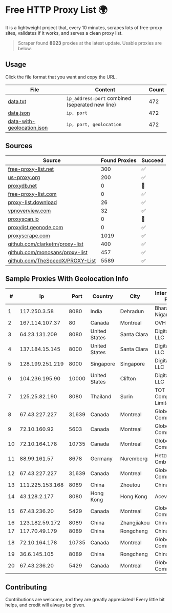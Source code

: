 
# Free HTTP Proxy List 🌍

It is a lightweight project that, every 10 minutes, scrapes lots of free-proxy sites, validates if it works, and serves a clean proxy list.


> Scraper found **8023** proxies at the latest update. Usable proxies are below.

## Usage

Click the file format that you want and copy the URL.


|File|Content|Count|
|----|-------|-----|
|[data.txt](https://raw.githubusercontent.com/themiralay/Proxy-List-World/master/data.txt)|`ip_address:port` combined (seperated new line)|472|
|[data.json](https://raw.githubusercontent.com/themiralay/Proxy-List-World/master/data.json)|`ip, port`|472|
|[data-with-geolocation.json](https://raw.githubusercontent.com/themiralay/Proxy-List-World/master/data-with-geolocation.json)|`ip, port, geolocation`|472|

## Sources

|Source|Found Proxies|Succeed|
|------|-------------|-------|
|[free-proxy-list.net](https://free-proxy-list.net)|300|✅|
|[us-proxy.org](https://www.us-proxy.org)|200|✅|
|[proxydb.net](http://proxydb.net)|0|🚫|
|[free-proxy-list.com](https://free-proxy-list.com/?page=&port=&type%5B%5D=http&type%5B%5D=https&up_time=0&search=Search)|0|✅|
|[proxy-list.download](https://www.proxy-list.download/HTTP)|26|✅|
|[vpnoverview.com](https://vpnoverview.com/privacy/anonymous-browsing/free-proxy-servers)|32|✅|
|[proxyscan.io](https://www.proxyscan.io)|0|🚫|
|[proxylist.geonode.com](https://proxylist.geonode.com/api/proxy-list?limit=300&page=1&sort_by=lastChecked&sort_type=desc&protocols=http,https)|0|✅|
|[proxyscrape.com](https://api.proxyscrape.com/v2/?request=displayproxies&protocol=http&timeout=10000&country=all&ssl=all&anonymity=all)|1019|✅|
|[github.com/clarketm/proxy-list](https://raw.githubusercontent.com/clarketm/proxy-list/master/proxy-list-raw.txt)|400|✅|
|[github.com/monosans/proxy-list](https://raw.githubusercontent.com/monosans/proxy-list/main/proxies/http.txt)|457|✅|
|[github.com/TheSpeedX/PROXY-List](https://raw.githubusercontent.com/TheSpeedX/PROXY-List/master/http.txt)|5589|✅|


## Sample Proxies With Geolocation Info

|#|Ip|Port|Country|City|Internet Service Provider|
|-|--|----|-------|----|-------------------------|
|1|117.250.3.58|8080|India|Dehradun|Bharat Sanchar Nigam Ltd|
|2|167.114.107.37|80|Canada|Montreal|OVH SAS|
|3|64.23.131.209|8080|United States|Santa Clara|DigitalOcean, LLC|
|4|137.184.15.145|8000|United States|Santa Clara|DigitalOcean, LLC|
|5|128.199.251.219|8000|Singapore|Singapore|DigitalOcean, LLC|
|6|104.236.195.90|10000|United States|Clifton|DigitalOcean, LLC|
|7|125.25.82.190|8080|Thailand|Surin|TOT Public Company Limited|
|8|67.43.227.227|31639|Canada|Montreal|GloboTech Communications|
|9|72.10.160.92|5603|Canada|Montreal|GloboTech Communications|
|10|72.10.164.178|10735|Canada|Montreal|GloboTech Communications|
|11|88.99.161.57|8678|Germany|Nuremberg|Hetzner Online GmbH|
|12|67.43.227.227|31639|Canada|Montreal|GloboTech Communications|
|13|111.225.153.168|8089|China|Zhoutou|China Telecom|
|14|43.128.2.177|8080|Hong Kong|Hong Kong|Aceville Pte.ltd|
|15|67.43.236.20|5429|Canada|Montreal|GloboTech Communications|
|16|123.182.59.172|8089|China|Zhangjiakou|China Telecom|
|17|117.70.49.179|8089|China|Rongcheng|Chinanet|
|18|72.10.164.178|10735|Canada|Montreal|GloboTech Communications|
|19|36.6.145.105|8089|China|Rongcheng|Chinanet|
|20|67.43.236.20|5429|Canada|Montreal|GloboTech Communications|



## Contributing

Contributions are welcome, and they are greatly appreciated! Every
little bit helps, and credit will always be given.


